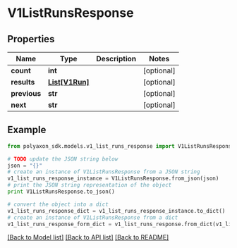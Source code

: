 # V1ListRunsResponse


## Properties
Name | Type | Description | Notes
------------ | ------------- | ------------- | -------------
**count** | **int** |  | [optional] 
**results** | [**List[V1Run]**](V1Run.md) |  | [optional] 
**previous** | **str** |  | [optional] 
**next** | **str** |  | [optional] 

## Example

```python
from polyaxon_sdk.models.v1_list_runs_response import V1ListRunsResponse

# TODO update the JSON string below
json = "{}"
# create an instance of V1ListRunsResponse from a JSON string
v1_list_runs_response_instance = V1ListRunsResponse.from_json(json)
# print the JSON string representation of the object
print V1ListRunsResponse.to_json()

# convert the object into a dict
v1_list_runs_response_dict = v1_list_runs_response_instance.to_dict()
# create an instance of V1ListRunsResponse from a dict
v1_list_runs_response_form_dict = v1_list_runs_response.from_dict(v1_list_runs_response_dict)
```
[[Back to Model list]](../README.md#documentation-for-models) [[Back to API list]](../README.md#documentation-for-api-endpoints) [[Back to README]](../README.md)


